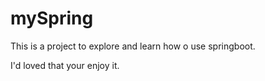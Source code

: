 # mySpring
This is a project to explore and learn how o use springboot.

I'd loved that your enjoy it. 
